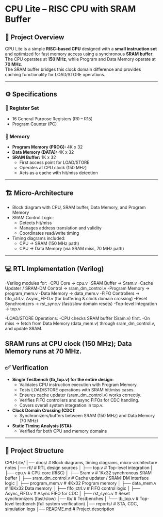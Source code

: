 # CPU Lite – RISC CPU with SRAM Buffer

## 📌 Project Overview
CPU Lite is a simple **RISC-based CPU** designed with a **small instruction set** and optimized for 
fast memory access using a synchronous **SRAM buffer**.  
The CPU operates at **150 MHz**, while Program and Data Memory operate at **70 MHz**.  
The SRAM buffer bridges this clock domain difference and provides caching functionality 
for LOAD/STORE operations.

---

## ⚙️ Specifications

### 🔹 Register Set
- 16 General Purpose Registers (R0 – R15)
- Program Counter (PC)

### 🔹 Memory
- **Program Memory (PROG):** 4K x 32
- **Data Memory (DATA):** 4K x 32
- **SRAM Buffer:** 1K x 32  
  - First access point for LOAD/STORE  
  - Operates at CPU clock (150 MHz)  
  - Acts as a cache with hit/miss detection  

---

## 🏗️ Micro-Architecture

- Block diagram with CPU, SRAM buffer, Data Memory, and Program Memory
- SRAM Control Logic:
  - Detects hit/miss
  - Manages address translation and validity
  - Coordinates read/write timing
- Timing diagrams included:
  - CPU → SRAM (150 MHz path)
  - CPU → Data Memory (via SRAM miss, 70 MHz path)

---

## 💻 RTL Implementation (Verilog)

-Verilog modules for:
  -CPU Core → cpu.v
  -SRAM Buffer → Sram.v
  -Cache Updater / SRAM-DM Control → sram_dm_control.v
  -Program Memory → program_mem.v
  -Data Memory → data_mem.v
  -FIFO Controllers → fifo_ctrl.v, Async_FIFO.v (for buffering & clock domain crossing)
  -Reset Synchronizers → rst_sync.v (fast/slow domain resets)
  -Top-level Integration → top.v
  
-LOAD/STORE Operations:
  -CPU checks SRAM buffer (Sram.v) first.
  -On miss → fetch from Data Memory (data_mem.v) through sram_dm_control.v, and update SRAM.

SRAM runs at CPU clock (150 MHz); Data Memory runs at 70 MHz.
---

## ✅ Verification

- **Single Testbench (tb_top.v) for the entire design:**
   - Validates CPU instruction execution with Program Memory.
   - Tests LOAD/STORE operations with SRAM hit/miss cases.
   - Ensures cache updater (sram_dm_control.v) works correctly.
   - Verifies FIFO controllers and async FIFOs for CDC handling.
   - Covers overall system integration in top.v.
- **Clock Domain Crossing (CDC):**
  - Synchronizers/buffers between SRAM (150 MHz) and Data Memory (70 MHz)
- **Static Timing Analysis (STA):**
  - Verified for both CPU and memory domains

---

## 📂 Project Structure

CPU-Lite/
│── docs/                   # Block diagrams, timing diagrams, micro-architecture notes
│── rtl/                    # RTL design sources
│   ├── top.v               # Top-level integration
│   ├── cpu.v               # CPU core (RISC)
│   ├── Sram.v              # 1Kx32 synchronous SRAM buffer
│   ├── sram_dm_control.v   # Cache updater / SRAM-DM interface logic
│   ├── program_mem.v       # 4Kx32 Program memory
│   ├── data_mem.v          # 16Kx32 Data memory
│   ├── fifo_ctrl.v         # FIFO control logic
│   ├── Async_FIFO.v        # Async FIFO for CDC
│   ├── rst_sync.v          # Reset synchronizers (fast/slow)
│── tb/                     # Testbenches
│   └── tb_top.v            # Top-level testbench (full system verification)
│── reports/                # STA, CDC, simulation logs
│── README.md               # Project description

